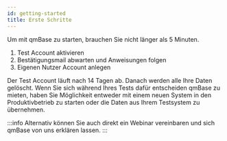 ```yaml
---
id: getting-started
title: Erste Schritte
---
```


Um mit qmBase zu starten, brauchen Sie nicht länger als 5 Minuten.

1. Test Account aktivieren
2. Bestätigungsmail abwarten und Anweisungen folgen
3. Eigenen Nutzer Account anlegen

Der Test Account läuft nach 14 Tagen ab. Danach werden alle Ihre Daten gelöscht. Wenn Sie sich während Ihres Tests dafür entscheiden qmBase zu mieten, haben Sie Möglichkeit entweder mit einem neuen System in den Produktivbetrieb zu starten oder die Daten aus Ihrem Testsystem zu übernehmen.

:::info
Alternativ können Sie auch direkt ein Webinar vereinbaren und sich qmBase von uns erklären lassen.
:::

